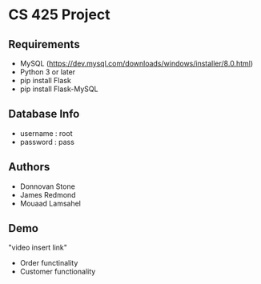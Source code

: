 # CS 425 Project

## Requirements
- MySQL (https://dev.mysql.com/downloads/windows/installer/8.0.html)
- Python 3 or later
- pip install Flask
- pip install Flask-MySQL

## Database Info
- username : root
- password : pass

## Authors
- Donnovan Stone
- James Redmond
- Mouaad Lamsahel

## Demo 
"video insert link"
- Order functinality
- Customer functionality
